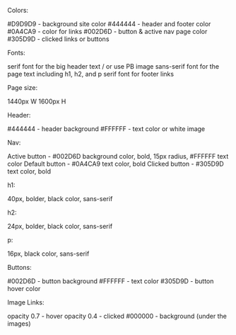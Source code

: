 Colors:

#D9D9D9 - background site color
#444444 - header and footer color
#0A4CA9 - color for links
#002D6D - button & active nav page color
#305D9D - clicked links or buttons

Fonts:

serif font for the big header text / or use PB image
sans-serif font for the page text including h1, h2, and p
serif font for footer links

Page size:

1440px W
1600px H

Header:

#444444 - header background
#FFFFFF - text color
or white image

Nav:

Active button - #002D6D background color, bold, 15px radius, #FFFFFF text color
Default button - #0A4CA9 text color, bold
Clicked button - #305D9D text color, bold

h1:

40px, bolder, black color, sans-serif

h2:

24px, bolder, black color, sans-serif

p:

16px, black color, sans-serif

Buttons:

#002D6D - button background
#FFFFFF - text color
#305D9D - button hover color

Image Links:

opacity 0.7 - hover
opacity 0.4 - clicked
#000000 - background (under the images)
